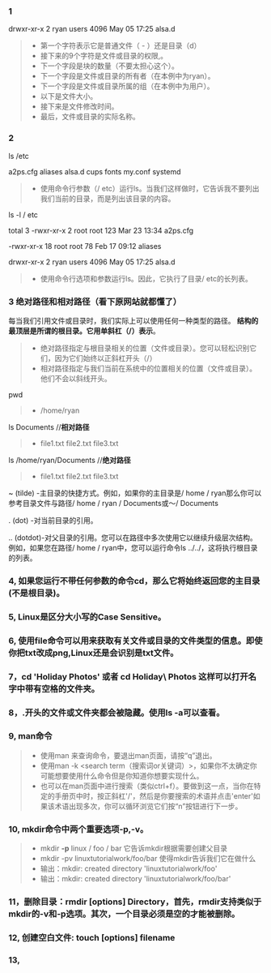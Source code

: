### 1
drwxr-xr-x  2 ryan users 4096 May 05 17:25 alsa.d
>* 第一个字符表示它是普通文件（ - ）还是目录（d）
>* 接下来的9个字符是文件或目录的权限,。
>* 下一个字段是块的数量（不要太担心这个）。
>* 下一个字段是文件或目录的所有者（在本例中为ryan）。
>* 下一个字段是文件或目录所属的组（在本例中为用户）。
>* 以下是文件大小。
>* 接下来是文件修改时间。
>* 最后，文件或目录的实际名称。
### 2
ls /etc

a2ps.cfg aliases alsa.d cups fonts my.conf systemd
>* 使用命令行参数（/ etc）运行ls。当我们这样做时，它告诉我不要列出我们当前的目录，而是列出该目录的内容。

ls -l / etc

total 3
-rwxr-xr-x  2 root root 123 Mar 23 13:34 a2ps.cfg

-rwxr-xr-x 18 root root 78 Feb 17 09:12 aliases

drwxr-xr-x  2 ryan users 4096 May 05 17:25 alsa.d

>* 使用命令行选项和参数运行ls。因此，它执行了目录/ etc的长列表。
### 3 绝对路径和相对路径（**看下原网站就都懂了**）
每当我们引用文件或目录时，我们实际上可以使用任何一种类型的路径。
**结构的最顶层是所谓的根目录。它用单斜杠（/）表示**。

>* 绝对路径指定与根目录相关的位置（文件或目录）。您可以轻松识别它们，因为它们始终以正斜杠开头（/）
>* 相对路径指定与我们当前在系统中的位置相关的位置（文件或目录）。他们不会以斜线开头。

pwd
>* /home/ryan

ls Documents //**相对路径**
>* file1.txt file2.txt file3.txt

ls /home/ryan/Documents //**绝对路径**
>* file1.txt file2.txt file3.txt

~ (tilde) -主目录的快捷方式。例如，如果你的主目录是/ home / ryan那么你可以参考目录文件与路径/ home / ryan / Documents或〜/ Documents

. (dot) -对当前目录的引用。

.. (dotdot)-对父目录的引用。您可以在路径中多次使用它以继续升级层次结构。例如，如果您在路径/ home / ryan中，您可以运行命令ls ../../，这将执行根目录的列表。

### 4, 如果您运行不带任何参数的命令cd，那么它将始终返回您的主目录(**不是根目录**)。
### 5, Linux是区分大小写的Case Sensitive。
### 6, 使用file命令可以用来获取有关文件或目录的文件类型的信息。即使你把txt改成png,Linux还是会识别是txt文件。
### 7，cd 'Holiday Photos' 或者 cd Holiday\ Photos 这样可以打开名字中带有空格的文件夹。
### 8，.开头的文件或文件夹都会被隐藏。使用ls -a可以查看。
### 9, man命令
>* 使用man <command to look up>来查询命令，要退出man页面，请按“q”退出。
>* 使用man -k <search term（搜索词or关键词）>，如果你不太确定你可能想要使用什么命令但是你知道你想要实现什么。
>* 也可以在man页面中进行搜索（类似ctrl+f）。要做到这一点，当你在特定的手册页中时，按正斜杠'/'，然后是你要搜索的术语并点击'enter'如果该术语出现多次，你可以循环浏览它们按“n”按钮进行下一步。
### 10, mkdir命令中两个重要选项-p,-v。
>* mkdir **-p** linux / foo / bar  它告诉mkdir根据需要创建父目录
>* mkdir -pv linuxtutorialwork/foo/bar 使得mkdir告诉我们它在做什么
>* 输出：mkdir: created directory 'linuxtutorialwork/foo'
>* 输出：mkdir: created directory 'linuxtutorialwork/foo/bar'
### 11，删除目录：rmdir [options] Directory，首先，rmdir支持类似于mkdir的-v和-p选项。其次，一个目录必须是空的才能被删除。
### 12, 创建空白文件: touch [options] filename
### 13, 
